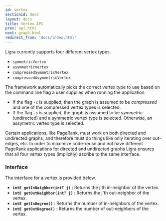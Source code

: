 ```yaml
---
id: vertex
sectionid: docs
layout: docs
title: Vertex API
prev: api.html
next: graph.html
redirect_from: "docs/index.html"
---
```


Ligra currently supports four different vertex types. 

* `symmetricVertex`
* `asymmetricVertex`
* `compressedSymmetricVertex`
* `compressedAsymmetricVertex`

The framework automatically picks the correct vertex type to use based on
the command line flag a user supplies when running the application. 

* If the flag `-c` is supplied, then the graph is assumed to be *compressed* and 
one of the compressed vertex types is selected. 
* If the flag `-s` is supplied, the graph is assumed to be *symmetric* (undirected) 
and a symmetric vertex type is selected. Otherwise, an assymetric vertex type is selected. 

Certain applications, like PageRank, must work on both directed and undirected graphs,
and therefore must do things like only iterating over *out*-edges, etc. In order to maximize
code-reuse and not have different PageRank applications for directed and undirected graphs
Ligra ensures that all four vertex types (implicitly) ascribe to the same interface. 
### Interface

The interface for a vertex is provided below.

* **`intE getInNeighbor(intT j)`** : Returns the j'th in-neighbor of the vertex. 
* **`intE getOutNeighbor(intT j)`** : Returns the j'th out-neighbor of the vertex. 
* **`intE getInDegree()`** : Returns the number of in-neighbors of the vertex.
* **`intE getOutDegree()`** : Returns the number of out-neighbors of the vertex.

